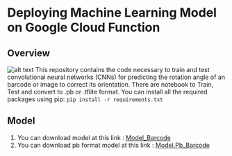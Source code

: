 # Deploying Machine Learning Model on Google Cloud Function

## Overview
![alt text](https://drive.google.com/file/d/1pGnRLmwScg4wD3j3SwyCpVjpQI_kjXv-/view?usp=sharing/to/u.jpg)
This repository contains the code necessary to train and test convolutional neural networks (CNNs) for predicting the rotation angle of an barcode or image to correct its orientation. There are notebook to Train, Test and convert to .pb or .tflite format. You can install all the required packages using pip: `pip install -r requirements.txt`

## Model
1. You can download model at this link : [Model_Barcode](https://drive.google.com/drive/folders/1aOCx-ue_KW6DiP3RhvN4sY7JddFQhJS-?usp=sharing)
2. You can download pb format model at this link : [Model.Pb_Barcode](https://drive.google.com/drive/folders/1QyvLv1E6k6xUORvP4CdDCFQkL6xITxef?usp=sharing)

